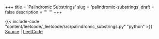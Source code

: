+++
title = 'Palindromic Substrings'
slug = 'palindromic-substrings'
draft = false
description =  '''
'''
+++

{{< include-code "content/leetcode/_leetcode/src/palindromic_substrings.py" "python" >}}
[Source](https://github.com/grind-rip/leetcode/blob/master/src/palindromic_substrings.py) | [LeetCode](https://leetcode.com/problems/palindromic-substrings)
